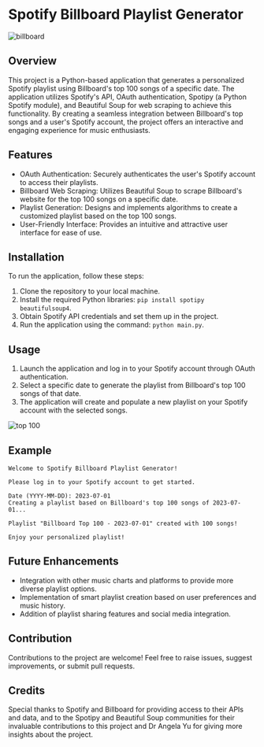 
# Spotify Billboard Playlist Generator

![billboard](https://github.com/Sidharth1327/Spotify-Playlist-using-Web-Scraping/assets/91174930/8f239275-e269-4664-9628-d36b77163a0f)

## Overview

This project is a Python-based application that generates a personalized Spotify playlist using Billboard's top 100 songs of a specific date. The application utilizes Spotify's API, OAuth authentication, Spotipy (a Python Spotify module), and Beautiful Soup for web scraping to achieve this functionality. By creating a seamless integration between Billboard's top songs and a user's Spotify account, the project offers an interactive and engaging experience for music enthusiasts.

## Features

- OAuth Authentication: Securely authenticates the user's Spotify account to access their playlists.
- Billboard Web Scraping: Utilizes Beautiful Soup to scrape Billboard's website for the top 100 songs on a specific date.
- Playlist Generation: Designs and implements algorithms to create a customized playlist based on the top 100 songs.
- User-Friendly Interface: Provides an intuitive and attractive user interface for ease of use.

## Installation

To run the application, follow these steps:

1. Clone the repository to your local machine.
2. Install the required Python libraries: `pip install spotipy beautifulsoup4`.
3. Obtain Spotify API credentials and set them up in the project.
4. Run the application using the command: `python main.py`.

## Usage

1. Launch the application and log in to your Spotify account through OAuth authentication.
2. Select a specific date to generate the playlist from Billboard's top 100 songs of that date.
3. The application will create and populate a new playlist on your Spotify account with the selected songs.

![top 100](https://github.com/Sidharth1327/Spotify-Playlist-using-Web-Scraping/assets/91174930/be2b1ca6-a40d-416f-80b3-857a4004f795)

## Example

```
Welcome to Spotify Billboard Playlist Generator!

Please log in to your Spotify account to get started.

Date (YYYY-MM-DD): 2023-07-01
Creating a playlist based on Billboard's top 100 songs of 2023-07-01...

Playlist "Billboard Top 100 - 2023-07-01" created with 100 songs!

Enjoy your personalized playlist!
```

## Future Enhancements

- Integration with other music charts and platforms to provide more diverse playlist options.
- Implementation of smart playlist creation based on user preferences and music history.
- Addition of playlist sharing features and social media integration.

## Contribution

Contributions to the project are welcome! Feel free to raise issues, suggest improvements, or submit pull requests.


## Credits

Special thanks to Spotify and Billboard for providing access to their APIs and data, and to the Spotipy and Beautiful Soup communities for their invaluable contributions to this project and Dr Angela Yu for giving more insights about the project.

